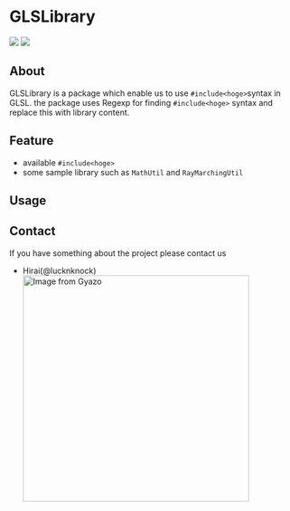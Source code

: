 # GLSLibrary
<img src="https://img.shields.io/badge/npm-preparing-dddddd.svg?longCache=true">
<img src="https://img.shields.io/badge/yarn-preparing-dddddd.svg?longCache=true">

## About
GLSLibrary is a package which enable us to use `#include<hoge>`syntax in GLSL.
the package uses Regexp for finding `#include<hoge>` syntax and replace this with library content.
## Feature
- available `#include<hoge>`
- some sample library such as `MathUtil` and `RayMarchingUtil`
## Usage

## Contact
If you have something about the project please contact us
- Hirai(@lucknknock)
<a href="https://gyazo.com/59f3c7234410054b27441adae39f6dae"><img src="https://i.gyazo.com/59f3c7234410054b27441adae39f6dae.png" alt="Image from Gyazo" width="400"/></a>
